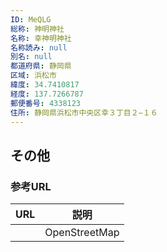 ```yaml
---
ID: MeQLG
総称: 神明神社
名称: 幸神明神社
名称読み: null
別名: null
都道府県: 静岡県
区域: 浜松市
緯度: 34.7410817
経度: 137.7266787
郵便番号: 4338123
住所: 静岡県浜松市中央区幸３丁目２−１６
---
```


## その他

### 参考URL

| URL | 説明          |
| --- | ------------- |
|     | OpenStreetMap |

